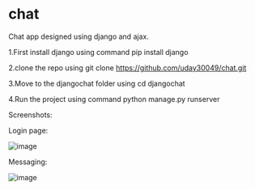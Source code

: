 # chat

Chat app designed using django and ajax.

1.First install django using command pip install django

2.clone the repo using git clone https://github.com/uday30049/chat.git

3.Move to the djangochat folder using cd djangochat

4.Run the project using command python manage.py runserver

Screenshots:

Login page:

![image](https://github.com/uday30049/chat/assets/112474023/56c3d49a-38cd-4491-b437-8999e750f254)


Messaging:

![image](https://github.com/uday30049/chat/assets/112474023/d4b2bbc6-29b5-47f1-8ee9-8928864a1c73)



